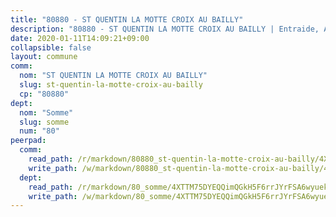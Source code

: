 ```yaml
---
title: "80880 - ST QUENTIN LA MOTTE CROIX AU BAILLY"
description: "80880 - ST QUENTIN LA MOTTE CROIX AU BAILLY | Entraide, Annonces, Initiatives"
date: 2020-01-11T14:09:21+09:00
collapsible: false
layout: commune
comm:
  nom: "ST QUENTIN LA MOTTE CROIX AU BAILLY"
  slug: st-quentin-la-motte-croix-au-bailly
  cp: "80880"
dept:
  nom: "Somme"
  slug: somme
  num: "80"
peerpad:
  comm:
    read_path: /r/markdown/80880_st-quentin-la-motte-croix-au-bailly/4XTTM7fHX5Zuskfng6A7umHNwmqycdsGjKe6Xh42j7NgzdCtd
    write_path: /w/markdown/80880_st-quentin-la-motte-croix-au-bailly/4XTTM7fHX5Zuskfng6A7umHNwmqycdsGjKe6Xh42j7NgzdCtd-K3TgUuDTkLUSRDA72cPCiwre27KhhukU9p3oCdJTYbKZHdXWYStu1i3fT9CmjdokinMxrNUAZYqSQmmYYoRXYVUr41vWJ9zBdUAzfx7oJZ9goM3t1dPoxu2QYJCxCJJqpXoifuiu
  dept:
    read_path: /r/markdown/80_somme/4XTTM75DYEQQimQGkH5F6rrJYrFSA6wyuekdgioEx7v45YjSw
    write_path: /w/markdown/80_somme/4XTTM75DYEQQimQGkH5F6rrJYrFSA6wyuekdgioEx7v45YjSw-K3TgTuB1DbUNHuFo9Fhh6JTUriPx8E5izGkmw9RSNTjUtMFPoZhqqp87szE8th3EytWSHGdhUuQUPjam8aJZh1SdH8pL3ibgUbMdNhU17kjAmSa49LMB2GjXvVwDVurE8mgce3XM
---
```


